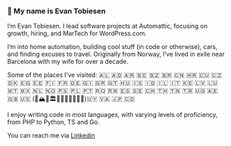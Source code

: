 ### 👋 My name is Evan Tobiesen
I’m Evan Tobiesen. I lead software projects at Automattic, focusing on growth, hiring, and MarTech for WordPress.com.

I’m into home automation, building cool stuff (in code or otherwise), cars, and finding excuses to travel. Originally from Norway, I’ve lived in exile near Barcelona with my wife for over a decade.

Some of the places I've visited: 🇦🇱 🇦🇩 🇦🇷 🇧🇪 🇧🇿 🇧🇷 🇨🇳 🇭🇷 🇨🇺 🇨🇿 🇩🇰 🇪🇬 🇪🇪 🇫🇮 🇫🇷 🇩🇪 🇬🇮 🇬🇷 🇬🇹 🇭🇺 🇮🇸 🇮🇩 🇮🇱 🇮🇹 🇰🇪 🇱🇻 🇱🇺 🇲🇹 🇲🇽 🇳🇱 🇳🇴 🇵🇸 🇵🇱 🇵🇹 🇷🇴 🇷🇼 🇪🇸 🇸🇪 🇨🇭 🇹🇭 🇹🇳 🇹🇷 🇺🇬 🇦🇪 🇬🇧 🇺🇸 (🐻🏔️🍊🏛️🗽🏡🍍🤠🐊🌲🥔)🇺🇾 🇻🇦 🇯🇵 🇨🇩

I enjoy writing code in most languages, with varying levels of proficiency, from PHP to Python, TS and Go.

You can reach me via [Linkedin](https://www.linkedin.com/in/eventobiesen/)

<!--
**gmovr/gmovr** is a ✨ _special_ ✨ repository because its `README.md` (this file) appears on your GitHub profile.

Here are some ideas to get you started:

- 🔭 I’m currently working on ...
- 🌱 I’m currently learning ...
- 👯 I’m looking to collaborate on ...
- 🤔 I’m looking for help with ...
- 💬 Ask me about ...
- 📫 How to reach me: ...
- 😄 Pronouns: ...
- ⚡ Fun fact: ...
-->
